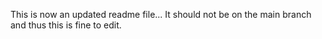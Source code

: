 This is now an updated readme file... It should not be on the main branch and thus this is fine to edit.